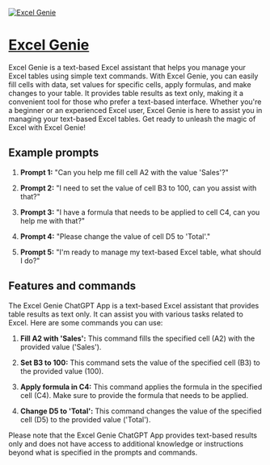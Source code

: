 [![Excel Genie](https://files.oaiusercontent.com/file-83LOJO618ZiHoaQzSHjnJnCD?se=2123-10-18T04%3A04%3A49Z&sp=r&sv=2021-08-06&sr=b&rscc=max-age%3D31536000%2C%20immutable&rscd=attachment%3B%20filename%3Db41cbc20-e4f3-4c75-b957-60e6b6777c65.png&sig=pcRl1EUJ/5ce9X8vcR/aI0mc868HBB7ZhDQcl4spPs4%3D)](https://chat.openai.com/g/g-chBOK2ymp-excel-genie)

# [Excel Genie](https://chat.openai.com/g/g-chBOK2ymp-excel-genie)

Excel Genie is a text-based Excel assistant that helps you manage your Excel tables using simple text commands. With Excel Genie, you can easily fill cells with data, set values for specific cells, apply formulas, and make changes to your table. It provides table results as text only, making it a convenient tool for those who prefer a text-based interface. Whether you're a beginner or an experienced Excel user, Excel Genie is here to assist you in managing your text-based Excel tables. Get ready to unleash the magic of Excel with Excel Genie!

## Example prompts

1. **Prompt 1:** "Can you help me fill cell A2 with the value 'Sales'?"

2. **Prompt 2:** "I need to set the value of cell B3 to 100, can you assist with that?"

3. **Prompt 3:** "I have a formula that needs to be applied to cell C4, can you help me with that?"

4. **Prompt 4:** "Please change the value of cell D5 to 'Total'."

5. **Prompt 5:** "I'm ready to manage my text-based Excel table, what should I do?"

## Features and commands

The Excel Genie ChatGPT App is a text-based Excel assistant that provides table results as text only. It can assist you with various tasks related to Excel. Here are some commands you can use:

1. **Fill A2 with 'Sales':** This command fills the specified cell (A2) with the provided value ('Sales').

2. **Set B3 to 100:** This command sets the value of the specified cell (B3) to the provided value (100).

3. **Apply formula in C4:** This command applies the formula in the specified cell (C4). Make sure to provide the formula that needs to be applied.

4. **Change D5 to 'Total':** This command changes the value of the specified cell (D5) to the provided value ('Total').

Please note that the Excel Genie ChatGPT App provides text-based results only and does not have access to additional knowledge or instructions beyond what is specified in the prompts and commands.